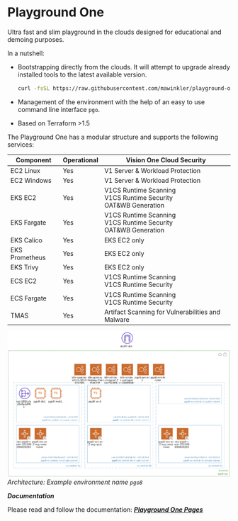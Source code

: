 # Playground One

Ultra fast and slim playground in the clouds designed for educational and demoing purposes.

In a nutshell:

- Bootstrapping directly from the clouds. It will attempt to upgrade already installed tools to the latest available version.  

  ```sh
  curl -fsSL https://raw.githubusercontent.com/mawinkler/playground-one/main/bin/pgo | bash && exit
  ```

- Management of the environment with the help of an easy to use command line interface `pgo`.
- Based on Terraform >1.5

The Playground One has a modular structure and supports the following services:

Component     | Operational | Vision One Cloud Security
------------- | ----------- | ----------------------------------------------------------------
EC2 Linux     | Yes         | V1 Server & Workload Protection
EC2 Windows   | Yes         | V1 Server & Workload Protection
EKS EC2       | Yes         | V1CS Runtime Scanning<br>V1CS Runtime Security<br>OAT&WB Generation
EKS Fargate   | Yes         | V1CS Runtime Scanning<br>V1CS Runtime Security<br>OAT&WB Generation
EKS Calico    | Yes         | EKS EC2 only
EKS Prometheus| Yes         | EKS EC2 only
EKS Trivy     | Yes         | EKS EC2 only
ECS EC2       | Yes         | V1CS Runtime Scanning<br>V1CS Runtime Security
ECS Fargate   | Yes         | V1CS Runtime Scanning<br>V1CS Runtime Security
TMAS          | Yes         | Artifact Scanning for Vulnerabilities and Malware

![alt text](docs/how-it-works/images/architecture.png "Architecture diagram")
*Architecture: Example environment name `pgo8`*

***Documentation***

Please read and follow the documentation: ***[Playground One Pages](https://mawinkler.github.io/playground-one-pages/)***
